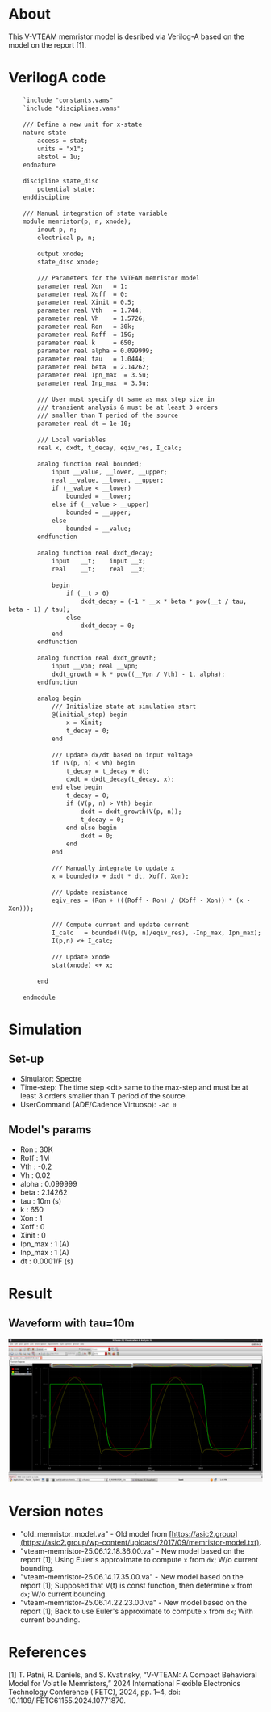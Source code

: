 # About

This V-VTEAM memristor model is desribed via Verilog-A based on the model on the report [1].  

# VerilogA code

```VerilogAMS
    `include "constants.vams"
    `include "disciplines.vams"

    /// Define a new unit for x-state
    nature state
        access = stat;
        units = "x1";
        abstol = 1u;
    endnature

    discipline state_disc
        potential state;
    enddiscipline

    /// Manual integration of state variable
    module memristor(p, n, xnode);
        inout p, n;
        electrical p, n;

        output xnode;
        state_disc xnode;

        /// Parameters for the VVTEAM memristor model
        parameter real Xon   = 1;
        parameter real Xoff  = 0;
        parameter real Xinit = 0.5;
        parameter real Vth   = 1.744;
        parameter real Vh    = 1.5726;
        parameter real Ron   = 30k;
        parameter real Roff  = 15G;
        parameter real k     = 650;
        parameter real alpha = 0.099999;
        parameter real tau   = 1.0444;
        parameter real beta  = 2.14262;
        parameter real Ipn_max  = 3.5u;
        parameter real Inp_max  = 3.5u;

        /// User must specify dt same as max step size in
        /// transient analysis & must be at least 3 orders
        /// smaller than T period of the source
        parameter real dt = 1e-10;

        /// Local variables
        real x, dxdt, t_decay, eqiv_res, I_calc;

        analog function real bounded;
            input __value, __lower, __upper;
            real __value, __lower, __upper;
            if (__value < __lower)
                bounded = __lower;
            else if (__value > __upper)
                bounded = __upper;
            else
                bounded = __value;
        endfunction

        analog function real dxdt_decay;
            input   __t;    input __x;
            real    __t;    real  __x;

            begin
                if (__t > 0)
                    dxdt_decay = (-1 * __x * beta * pow(__t / tau, beta - 1) / tau);
                else
                    dxdt_decay = 0;
            end
        endfunction

        analog function real dxdt_growth;
            input __Vpn; real __Vpn;
            dxdt_growth = k * pow((__Vpn / Vth) - 1, alpha);
        endfunction

        analog begin
            /// Initialize state at simulation start
            @(initial_step) begin
                x = Xinit;
                t_decay = 0;
            end

            /// Update dx/dt based on input voltage
            if (V(p, n) < Vh) begin
                t_decay = t_decay + dt;
                dxdt = dxdt_decay(t_decay, x);
            end else begin
                t_decay = 0;
                if (V(p, n) > Vth) begin
                    dxdt = dxdt_growth(V(p, n));
                    t_decay = 0;
                end else begin
                    dxdt = 0;
                end
            end

            /// Manually integrate to update x
            x = bounded(x + dxdt * dt, Xoff, Xon);
            
            /// Update resistance
            eqiv_res = (Ron + (((Roff - Ron) / (Xoff - Xon)) * (x - Xon)));
            
            /// Compute current and update current
            I_calc   = bounded((V(p, n)/eqiv_res), -Inp_max, Ipn_max);
            I(p,n) <+ I_calc;

            /// Update xnode
            stat(xnode) <+ x;

        end

    endmodule

```


# Simulation

## Set-up
- Simulator: Spectre
- Time-step: The time step \<dt\> same to the max-step and must be at least 3 orders smaller than T period of the source.
- UserCommand (ADE/Cadence Virtuoso): `-ac 0`

## Model's params

- Ron       : 30K
- Roff      : 1M
- Vth       : -0.2
- Vh        : 0.02
- alpha     : 0.099999
- beta      : 2.14262
- tau       : 10m           (s)
- k         : 650
- Xon       : 1
- Xoff      : 0
- Xinit     : 0
- Ipn_max   : 1             (A)
- Inp_max   : 1             (A)
- dt        : 0.0001/F      (s)

# Result

## Waveform with tau=10m
![alt text](image.png)

## 

# Version notes

- "old_memristor_model.va" - Old model from [https://asic2.group](https://asic2.group/wp-content/uploads/2017/09/memristor-model.txt).
- "vteam-memristor-25.06.12.18.36.00.va" - New model based on the report [1]; Using Euler's approximate to compute `x` from `dx`; W/o current bounding.
- "vteam-memristor-25.06.14.17.35.00.va" - New model based on the report [1]; Supposed that V(t) is const function, then determine `x` from `dx`; W/o current bounding.
- "vteam-memristor-25.06.14.22.23.00.va" - New model based on the report [1]; Back to use Euler's approximate to compute `x` from `dx`; With current bounding.

# References

[1] T. Patni, R. Daniels, and S. Kvatinsky, “V-VTEAM: A Compact Behavioral Model for Volatile Memristors,” 2024 International Flexible Electronics Technology Conference (IFETC), 2024, pp. 1–4, doi: 10.1109/IFETC61155.2024.10771870.
